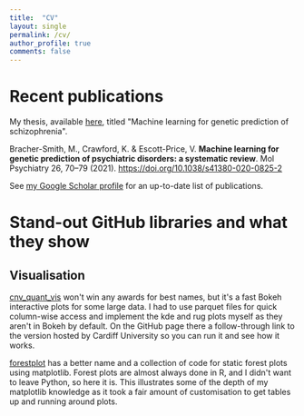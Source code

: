 ```yaml
---
title:  "CV"
layout: single
permalink: /cv/
author_profile: true
comments: false
---
```


# Recent publications
My thesis, available [here](https://orca.cardiff.ac.uk/143840/), titled "Machine learning for genetic prediction of schizophrenia".

Bracher-Smith, M., Crawford, K. & Escott-Price, V. **Machine learning for genetic prediction of psychiatric disorders: a systematic review**. Mol Psychiatry 26, 70–79 (2021). https://doi.org/10.1038/s41380-020-0825-2

See [my Google Scholar profile](https://scholar.google.com/citations?user=iRjM5gsAAAAJ&hl=en) for an up-to-date list of publications.

# Stand-out GitHub libraries and what they show
## Visualisation
[cnv_quant_vis](https://github.com/seafloor/cnv_quant_vis) won't win any awards for best names, but it's a fast Bokeh interactive plots for some large data. I had to use parquet files for quick column-wise access and implement the kde and rug plots myself as they aren't in Bokeh by default. On the GitHub page there a follow-through link to the version hosted by Cardiff University so you can run it and see how it works.

[forestplot](https://github.com/seafloor/forestplot) has a better name and a collection of code for static forest plots using matplotlib. Forest plots are almost always done in R, and I didn't want to leave Python, so here it is. This illustrates some of the depth of my matplotlib knowledge as it took a fair amount of customisation to get tables up and running around plots.
